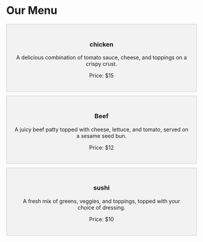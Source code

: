<!DOCTYPE html> 
<html> 
  <head> 
    <style> 
      /* CSS to style the menu items */ 
      .menu-item { 
        padding: 20px; 
        background-color: #f2f2f2; 
        border: 1px solid #ccc; 
        margin-bottom: 10px; 
        text-align: center; 
      } 
    </style> 
  </head> 
  <body> 
    <h1>Our Menu</h1> 
    <!-- Menu item 1 --> 
    <div class="menu-item"> 
      <h3>chicken</h3> 
      <p>A delicious combination of tomato sauce, cheese, and toppings on a crispy crust.</p> 
      <p>Price: $15</p> 
    </div> 
    <!-- Menu item 2 --> 
    <div class="menu-item"> 
      <h3>Beef</h3> 
      <p>A juicy beef patty topped with cheese, lettuce, and tomato, served on a sesame seed bun.</p> 
      <p>Price: $12</p> 
    </div> 
    <!-- Menu item 3 --> 
    <div class="menu-item"> 
      <h3>sushi</h3> 
      <p>A fresh mix of greens, veggies, and toppings, topped with your choice of dressing.</p> 
      <p>Price: $10</p> 
    </div> 
  </body> 
</html> 
